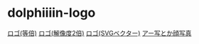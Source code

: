 # dolphiiiin-logo

[ロゴ(等倍)](https://github.com/Dolphiiiin/dolphiiiin-logo/tree/master/1x)
[ロゴ(解像度2倍)](https://github.com/Dolphiiiin/dolphiiiin-logo/tree/master/2x)
[ロゴ(SVGベクター)](https://github.com/Dolphiiiin/dolphiiiin-logo/tree/master/SVG)
[アー写とか顔写真](https://github.com/Dolphiiiin/dolphiiiin-logo/tree/master/headshot)
